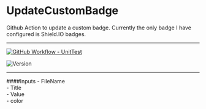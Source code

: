 # UpdateCustomBadge
Github Action to update a custom badge.  Currently the only badge I have configured is Shield.IO badges.

---

[![GitHub Workflow - UnitTest](https://github.com/jeffbuenting/UpdateCustomBadge/workflows/UnitTest/badge.svg)](https://github.com/jeffbuenting/UpdateCustomBadge/actions?workflow='UnitTest')

![Version](https://img.shields.io/badge/Version-1.0.0-brightgreen)

---

  ####Inputs
    - FileName   
	- Title   
	- Value   
	- color   
	
	
	

